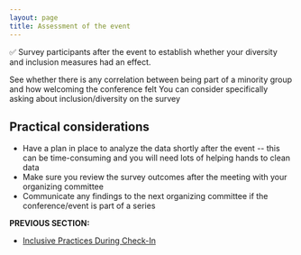 ```yaml
---
layout: page
title: Assessment of the event
---
```


 ✅ Survey participants after the event to establish whether your diversity and inclusion measures had an effect.

See whether there is any correlation between being part of a minority group and how welcoming the conference felt
You can consider specifically asking about inclusion/diversity on the survey

## Practical considerations
- Have a plan in place to analyze the data shortly after the event -- this can be time-consuming and you will need lots of helping hands to clean data
- Make sure you review the survey outcomes after the meeting with your organizing committee
- Communicate any findings to the next organizing committee if the conference/event is part of a series

**PREVIOUS SECTION:**
- [Inclusive Practices During Check-In](11_inclusive_practices_during_checkin.md)
